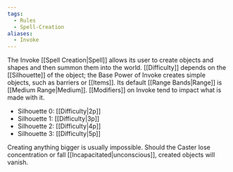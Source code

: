```yaml
---
tags:
  - Rules
  - Spell-Creation
aliases:
  - Invoke
---
```

The Invoke [[Spell Creation|Spell]] allows its user to create objects and shapes and then summon them into the world. [[Difficulty]] depends on the [[Silhouette]] of the object; the Base Power of Invoke creates simple objects, such as barriers or [[Items]]. Its default [[Range Bands|Range]] is [[Medium Range|Medium]]. [[Modifiers]] on Invoke tend to impact what is made with it.

- Silhouette 0: [[Difficulty|2p]]
- Silhouette 1: [[Difficulty|3p]]
- Silhouette 2: [[Difficulty|4p]]  
- Silhouette 3: [[Difficulty|5p]]

Creating anything bigger is usually impossible. Should the Caster lose concentration or fall [[Incapacitated|unconscious]], created objects will vanish.
